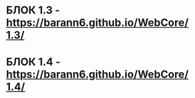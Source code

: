 # **БЛОК 1.3 -** https://barann6.github.io/WebCore/1.3/

# **БЛОК 1.4 -** https://barann6.github.io/WebCore/1.4/
